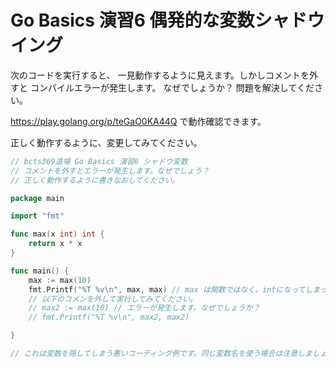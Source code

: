 # Go Basics 演習6  偶発的な変数シャドウイング

次のコードを実行すると、 一見動作するように見えます。しかしコメントを外すと コンパイルエラーが発生します。
なぜでしょうか？  問題を解決してください。 

https://play.golang.org/p/teGaO0KA44Q で動作確認できます。

正しく動作するように、変更してみてください。


```go
// bcts369道場 Go Basics 演習6 シャドウ変数
// コメントを外すとエラーが発生します。なぜでしょう？
// 正しく動作するように書きなおしてください。

package main

import "fmt"

func max(x int) int {
	return x * x
}

func main() {
	max := max(10)
	fmt.Printf("%T %v\n", max, max) // max は関数ではなく、intになってしまっています。
	// 以下のコメンを外して実行してみてください。
	// max2 := max(10) // エラーが発生します。なぜでしょうか？
	// fmt.Printf("%T %v\n", max2, max2)

}

// これは変数を隠してしまう悪いコーディング例です。同じ変数名を使う場合は注意しましょう。
```


